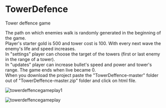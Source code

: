 # TowerDefence
Tower deffence game

The path on which enemies walk is randomly generated in the beginning of the game. \
Player's starter gold is 500 and tower cost is 100. With every next wave the enemy's life and speed increases. \
In "settings" player can choose the target of the towers (first or last enemy in the range of a tower). \
In "updates" player can increase bullet's speed and power and tower's range. The game ends when live became 0.\
When you download the project paste the "TowerDeffence-master" folder out of "TowerDeffence-master.zip" folder and click on html file.

![towerdeffencegameplay1](https://user-images.githubusercontent.com/30271681/48566720-2aae3100-e904-11e8-8d3e-e0f2d9c03a9c.png)

![towerdeffencegameplay](https://user-images.githubusercontent.com/30271681/48566718-297d0400-e904-11e8-9833-fc2047d1d9d6.png)
